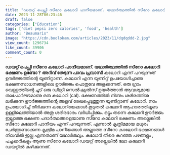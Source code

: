 ```yaml
---
title: "ഡയറ്റ് പെപ്സി സീറോ കലോറി പാനീയമാണ്. യഥാർത്ഥത്തിൽ സീറോ കലോറി ഭക്ഷണം ഉണ്ടോ ?"
date: 2023-11-28T06:23:46
draft: false
categories: ["Education"]
tags: ['diet pepsi zero calories', 'food', 'health']
author: "Beaumaris"
image: "https://cdn.boolokam.com/articles/2023/11/dqdqddd-2.jpg"
view_count: 1296734
like_count: 39906
comment_count: 0
---
```


**ഡയറ്റ് പെപ്സി സീറോ കലോറി പാനീയമാണ്. യഥാർത്ഥത്തിൽ സീറോ കലോറി ഭക്ഷണം ഉണ്ടോ ?** **അറിവ് തേടുന്ന പാവം പ്രവാസി** കലോറി എന്ന് പറയുന്നത് ഊർജ്ജത്തിന്റെ യൂണിറ്റാണ്. കലോറി എന്ന യൂണിറ്റ് ഉപയോഗിച്ചാണു ഭക്ഷണസാധനങ്ങളിലെ ഊർജ്ജം പൊതുവേ അളക്കുന്നത്. ഒരു ഗ്രാം വെള്ളത്തിന്റെ ചൂട് ഒരു ഡിഗ്രി സെൽഷ്യൽസ് ഉയർത്താൻ ആവശ്യമായ താപോർജ്ജമാണു ഒരു കലോറി (cal). ഭക്ഷണത്തിൽ നിന്നും ശരീരത്തിനു ലഭിക്കുന്ന ഊർജ്ജത്തിന്റെ അളവ് രേഖപ്പെടുത്തുന്ന യൂണിറ്റാണ് കലോറി. നാം ഉപയോഗിച്ച് തീർക്കുന്ന കലോറിയേക്കാൾ കൂടുതൽ കലോറി ആഹാരത്തിലൂടെ ഉള്ളിലെത്തിയാൽ അതു ശരീരഭാരം വർധിപ്പിക്കും. ഒട്ടും തന്നെ കലോറി ഊർജ്ജം ഇല്ലാത്ത ഭക്ഷണ പദാർത്ഥങ്ങളെയാണു സീറോ കലോറി ഭക്ഷണം അല്ലെങ്കിൽ സീറോ കലോറി പാനീയം എന്ന് പറയുന്നത്. എന്നാൽ കൃത്രിമമായ മധുരം ചേർത്തുണ്ടാക്കുന്ന കൃത്രിമ പാനീയങ്ങൾ അല്ലാത്ത സീറോ കാലോറി ഭക്ഷണങ്ങൾ നിലവിൽ ഇല്ല എന്നതാണ് യഥാർത്ഥ്യം. കലോറി തീരെ കുറഞ്ഞ പഴങ്ങളും , പച്ചക്കറികളും ആണു സീറോ കലോറി ഡയറ്റ് അല്ലെങ്കിൽ ലോ കലോറി ഡയറ്റിൽ കഴിക്കുന്നത്.
